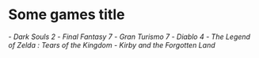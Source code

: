 # Some games title

*- Dark Souls 2*
*- Final Fantasy 7*
*- Gran Turismo 7*
*- Diablo 4*
*- The Legend of Zelda : Tears of the Kingdom*
*- Kirby and the Forgotten Land*
